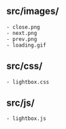 ## src/images/
	- close.png
	- next.png
	- prev.png
	- loading.gif

## src/css/
	- lightbox.css

## src/js/
	- lightbox.js
